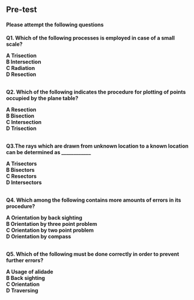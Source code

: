 ## <b> Pre-test
#### Please attempt the following questions

Q1. Which of the following processes is employed in case of a small scale? <br>

A   Trisection<br>
B   Intersection<br>
C   Radiation<br>
<b>D  Resection</b><br><br>


Q2. Which of the following indicates the procedure for plotting of points occupied by the plane table?<br>

<b>A   Resection</b><br>
B   Bisection<br>
C   Intersection<br>
D   Trisection<br><br>


Q3.The rays which are drawn from unknown location to a known location can be determined as ____________<br>

A   Trisectors<br>
B   Bisectors<br>
<b>C   Resectors
</b><br>
D   Intersectors<br><br>


Q4. Which among the following contains more amounts of errors in its procedure?<br>

A   Orientation by back sighting<br>
B   Orientation by three point problem<br>
C   Orientation by two point problem<br>
<b>D   Orientation by compass</b><br><br>


Q5. Which of the following must be done correctly in order to prevent further errors?<br>

A   Usage of alidade<br>
B   Back sighting<br>
<b>C   Orientation</b><br>
D   Traversing<br><br>